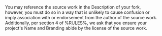 You may reference the source work in the Description of your fork, however, you must do so in a way that is unlikely to cause confusion or imply association with or endorsement from the author of the source work.  
Additionally, per section 4 of %RULES%, we ask that you ensure your project's Name and Branding abide by the license of the source work.
